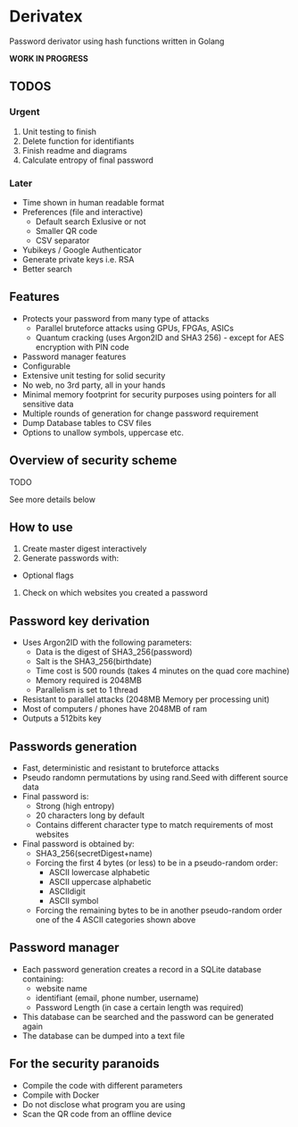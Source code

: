 # Derivatex

Password derivator using hash functions written in Golang

**WORK IN PROGRESS**

## TODOS

### Urgent

1. Unit testing to finish
1. Delete function for identifiants
1. Finish readme and diagrams
1. Calculate entropy of final password

### Later

- Time shown in human readable format
- Preferences (file and interactive)
  - Default search Exlusive or not
  - Smaller QR code
  - CSV separator
- Yubikeys / Google Authenticator
- Generate private keys i.e. RSA
- Better search

## Features

- Protects your password from many type of attacks
  - Parallel bruteforce attacks using GPUs, FPGAs, ASICs
  - Quantum cracking (uses Argon2ID and SHA3 256) - except for AES encryption with PIN code
- Password manager features
- Configurable
- Extensive unit testing for solid security
- No web, no 3rd party, all in your hands
- Minimal memory footprint for security purposes using pointers for all sensitive data
- Multiple rounds of generation for change password requirement
- Dump Database tables to CSV files
- Options to unallow symbols, uppercase etc.

## Overview of security scheme

TODO

See more details below

## How to use

1. Create master digest interactively
1. Generate passwords with:
  - Optional flags
1. Check on which websites you created a password

## Password key derivation

- Uses Argon2ID with the following parameters:
  - Data is the digest of SHA3_256(password)
  - Salt is the SHA3_256(birthdate)
  - Time cost is 500 rounds (takes 4 minutes on the quad core machine)
  - Memory required is 2048MB
  - Parallelism is set to 1 thread
- Resistant to parallel attacks (2048MB Memory per processing unit)
- Most of computers / phones have 2048MB of ram
- Outputs a 512bits key

## Passwords generation

- Fast, deterministic and resistant to bruteforce attacks
- Pseudo randomn permutations by using rand.Seed with different source data
- Final password is:
  - Strong (high entropy)
  - 20 characters long by default
  - Contains different character type to match requirements of most websites
- Final password is obtained by:
  - SHA3_256(secretDigest+name)
  - Forcing the first 4 bytes (or less) to be in a pseudo-random order:
    - ASCII lowercase alphabetic
    - ASCII uppercase alphabetic
    - ASCIIdigit
    - ASCII symbol
  - Forcing the remaining bytes to be in another pseudo-random order one of the 4 ASCII categories shown above

## Password manager

- Each password generation creates a record in a SQLite database containing:
  - website name
  - identifiant (email, phone number, username)
  - Password Length (in case a certain length was required)
- This database can be searched and the password can be generated again
- The database can be dumped into a text file

## For the security paranoids

- Compile the code with different parameters
- Compile with Docker
- Do not disclose what program you are using
- Scan the QR code from an offline device
